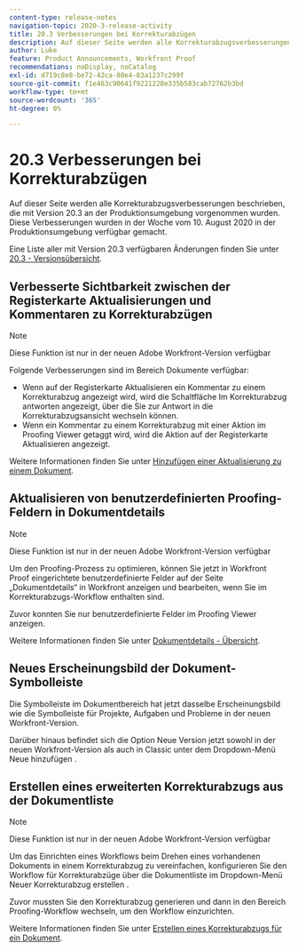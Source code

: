 ```yaml
---
content-type: release-notes
navigation-topic: 2020-3-release-activity
title: 20.3 Verbesserungen bei Korrekturabzügen
description: Auf dieser Seite werden alle Korrekturabzugsverbesserungen beschrieben, die mit Version 20.3 an der Produktionsumgebung vorgenommen wurden. Diese Verbesserungen wurden in der Woche vom 10. August 2020 in der Produktionsumgebung verfügbar gemacht.
author: Luke
feature: Product Announcements, Workfront Proof
recommendations: noDisplay, noCatalog
exl-id: d719c8e8-be72-42ca-80e4-83a1237c299f
source-git-commit: f1e463c90641f9221228e335b583cab72762b3bd
workflow-type: tm+mt
source-wordcount: '365'
ht-degree: 0%

---
```


# 20.3 Verbesserungen bei Korrekturabzügen

Auf dieser Seite werden alle Korrekturabzugsverbesserungen beschrieben, die mit Version 20.3 an der Produktionsumgebung vorgenommen wurden. Diese Verbesserungen wurden in der Woche vom 10. August 2020 in der Produktionsumgebung verfügbar gemacht.

Eine Liste aller mit Version 20.3 verfügbaren Änderungen finden Sie unter [20.3 - Versionsübersicht](../../../product-announcements/product-releases/20.3-release-activity/20-3-release-overview.md).

## Verbesserte Sichtbarkeit zwischen der Registerkarte Aktualisierungen und Kommentaren zu Korrekturabzügen

>[!NOTE]
>
>Diese Funktion ist nur in der neuen Adobe Workfront-Version verfügbar

Folgende Verbesserungen sind im Bereich Dokumente verfügbar:

* Wenn auf der Registerkarte Aktualisieren ein Kommentar zu einem Korrekturabzug angezeigt wird, wird die Schaltfläche Im Korrekturabzug antworten angezeigt, über die Sie zur Antwort in die Korrekturabzugsansicht wechseln können.
* Wenn ein Kommentar zu einem Korrekturabzug mit einer Aktion im Proofing Viewer getaggt wird, wird die Aktion auf der Registerkarte Aktualisieren angezeigt.

Weitere Informationen finden Sie unter [Hinzufügen einer Aktualisierung zu einem Dokument](../../../documents/managing-documents/add-update-documents.md).

## Aktualisieren von benutzerdefinierten Proofing-Feldern in Dokumentdetails

>[!NOTE]
>
>Diese Funktion ist nur in der neuen Adobe Workfront-Version verfügbar

Um den Proofing-Prozess zu optimieren, können Sie jetzt in Workfront Proof eingerichtete benutzerdefinierte Felder auf der Seite „Dokumentdetails“ in Workfront anzeigen und bearbeiten, wenn Sie im Korrekturabzugs-Workflow enthalten sind.

Zuvor konnten Sie nur benutzerdefinierte Felder im Proofing Viewer anzeigen.

Weitere Informationen finden Sie unter [Dokumentdetails - Übersicht](../../../documents/managing-documents/document-details-overview.md).

## Neues Erscheinungsbild der Dokument-Symbolleiste

Die Symbolleiste im Dokumentbereich hat jetzt dasselbe Erscheinungsbild wie die Symbolleiste für Projekte, Aufgaben und Probleme in der neuen Workfront-Version.

Darüber hinaus befindet sich die Option Neue Version jetzt sowohl in der neuen Workfront-Version als auch in Classic unter dem Dropdown-Menü Neue hinzufügen .

## Erstellen eines erweiterten Korrekturabzugs aus der Dokumentliste

>[!NOTE]
>
>Diese Funktion ist nur in der neuen Adobe Workfront-Version verfügbar

Um das Einrichten eines Workflows beim Drehen eines vorhandenen Dokuments in einem Korrekturabzug zu vereinfachen, konfigurieren Sie den Workflow für Korrekturabzüge über die Dokumentliste im Dropdown-Menü Neuer Korrekturabzug erstellen .

Zuvor mussten Sie den Korrekturabzug generieren und dann in den Bereich Proofing-Workflow wechseln, um den Workflow einzurichten.

Weitere Informationen finden Sie unter [Erstellen eines Korrekturabzugs für ein Dokument](../../../review-and-approve-work/proofing/creating-proofs-within-workfront/generate-proof-for-a-document.md).

